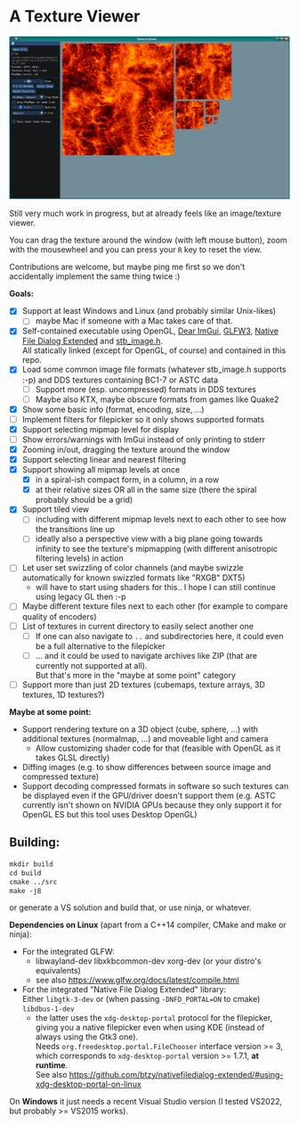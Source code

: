 # A Texture Viewer

![](texview.png)

Still very much work in progress, but at already feels like an image/texture viewer.

You can drag the texture around the window (with left mouse button), zoom with the mousewheel
and you can press your `R` key to reset the view.

Contributions are welcome, but maybe ping me first so we don't accidentally implement the same thing twice :)

**Goals:**

- [x] Support at least Windows and Linux (and probably similar Unix-likes)
    - [ ] maybe Mac if someone with a Mac takes care of that.
- [x] Self-contained executable using OpenGL, [Dear ImGui](https://github.com/ocornut/imgui),
      [GLFW3](https://www.glfw.org/), [Native File Dialog Extended](https://github.com/btzy/nativefiledialog-extended/)
      and [stb_image.h](https://github.com/nothings/stb/blob/master/stb_image.h).  
      All statically linked (except for OpenGL, of course) and contained in this repo.
- [x] Load some common image file formats (whatever stb_image.h supports :-p) and DDS textures
      containing BC1-7 or ASTC data
    - [ ] Support more (esp. uncompressed) formats in DDS textures
    - [ ] Maybe also KTX, maybe obscure formats from games like Quake2
- [x] Show some basic info (format, encoding, size, ...)
- [ ] Implement filters for filepicker so it only shows supported formats
- [x] Support selecting mipmap level for display
- [ ] Show errors/warnings with ImGui instead of only printing to stderr
- [x] Zooming in/out, dragging the texture around the window
- [x] Support selecting linear and nearest filtering
- [x] Support showing all mipmap levels at once
    - [x] in a spiral-ish compact form, in a column, in a row
    - [x] at their relative sizes OR all in the same size (there the spiral probably should be a grid)
- [x] Support tiled view
    - [ ] including with different mipmap levels next to each other to see how the transitions line up
    - [ ] ideally also a perspective view with a big plane going towards infinity to see the texture's
          mipmapping (with different anisotropic filtering levels) in action
- [ ] Let user set swizzling of color channels (and maybe swizzle automatically for known swizzled formats like "RXGB" DXT5)
    - will have to start using shaders for this.. I hope I can still continue using legacy GL then :-p
- [ ] Maybe different texture files next to each other (for example to compare quality of encoders)
- [ ] List of textures in current directory to easily select another one
    - [ ] If one can also navigate to `..` and subdirectories here, it could even be a full alternative to the filepicker
    - [ ] ... and it could be used to navigate archives like ZIP (that are currently not supported at all).  
          But that's more in the "maybe at some point" category
- [ ] Support more than just 2D textures (cubemaps, texture arrays, 3D textures, 1D textures?)

**Maybe at some point:**

* Support rendering texture on a 3D object (cube, sphere, ...) with additional textures (normalmap, ...)
  and moveable light and camera
    - Allow customizing shader code for that (feasible with OpenGL as it takes GLSL directly)
* Diffing images (e.g. to show differences between source image and compressed texture)
* Support decoding compressed formats in software so such textures can be displayed even if the GPU/driver
  doesn't support them (e.g. ASTC currently isn't shown on NVIDIA GPUs because they only support it
  for OpenGL ES but this tool uses Desktop OpenGL)

## Building:

```
mkdir build
cd build
cmake ../src
make -j8
```

or generate a VS solution and build that, or use ninja, or whatever.

**Dependencies on Linux** (apart from a C++14 compiler, CMake and make or ninja):
* For the integrated GLFW:
    - libwayland-dev libxkbcommon-dev xorg-dev (or your distro's equivalents)
    - see also https://www.glfw.org/docs/latest/compile.html
* For the integrated "Native File Dialog Extended" library:  
  Either `libgtk-3-dev` or (when passing `-DNFD_PORTAL=ON` to cmake) `libdbus-1-dev`
    - the latter uses the `xdg-desktop-portal` protocol for the filepicker, giving you a native
      filepicker even when using KDE (instead of always using the Gtk3 one).  
      Needs `org.freedesktop.portal.FileChooser` interface version >= 3, which corresponds to
      `xdg-desktop-portal` version >= 1.7.1, **at runtime**.  
      See also https://github.com/btzy/nativefiledialog-extended/#using-xdg-desktop-portal-on-linux

On **Windows** it just needs a recent Visual Studio version (I tested VS2022, but probably >= VS2015 works).
